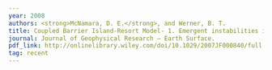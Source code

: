 ```yaml
---
year: 2008
authors: <strong>McNamara, D. E.</strong>, and Werner, B. T.
title: Coupled Barrier Island-Resort Model- 1. Emergent instabilities induced by strong human-landscape interactions.
journal: Journal of Geophysical Research – Earth Surface.
pdf_link: http://onlinelibrary.wiley.com/doi/10.1029/2007JF000840/full
tag: recent
---
```

